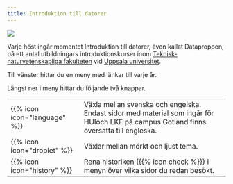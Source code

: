 ```yaml
---
title: Introduktion till datorer
---
```




![](images/uu-full-logo-dark.png?classes=uu-full-logo)



Varje höst ingår momentet Introduktion till datorer, även kallat Dataproppen,
på ett antal utbildningars introduktionskurser inom [Teknisk-naturvetenskapliga fakulteten][teknat] vid [Uppsala universitet][uu]. 


[uu]:       https://www.uu.se/
[teknat]:   https://www.uu.se/student/fakultet/teknisk-naturvetenskapliga

Till vänster hittar du en meny med länkar till varje år. 

Längst ner i meny hittar du följande två knappar. 

<table class="icon-list">
<tr>
  <td>
   {{% icon icon="language" %}}
  </td>
  <td>
  Växla mellan svenska och engelska. Endast sidor med material som ingår för HUIoch LKF på campus Gotland finns översatta till engleska. 
  </td>
</tr>
  <td>
 {{% icon icon="droplet" %}}
  </td>
  <td>
    Växlar mellan mörkt och ljust tema. 
  </td>
</tr>
<tr>
  <td>
   {{% icon icon="history" %}}
  </td>
  <td>
  Rena historiken ({{% icon check %}}) i menyn över vilka sidor du redan besökt. 
  </td>
</tr>
<tr>
</table>